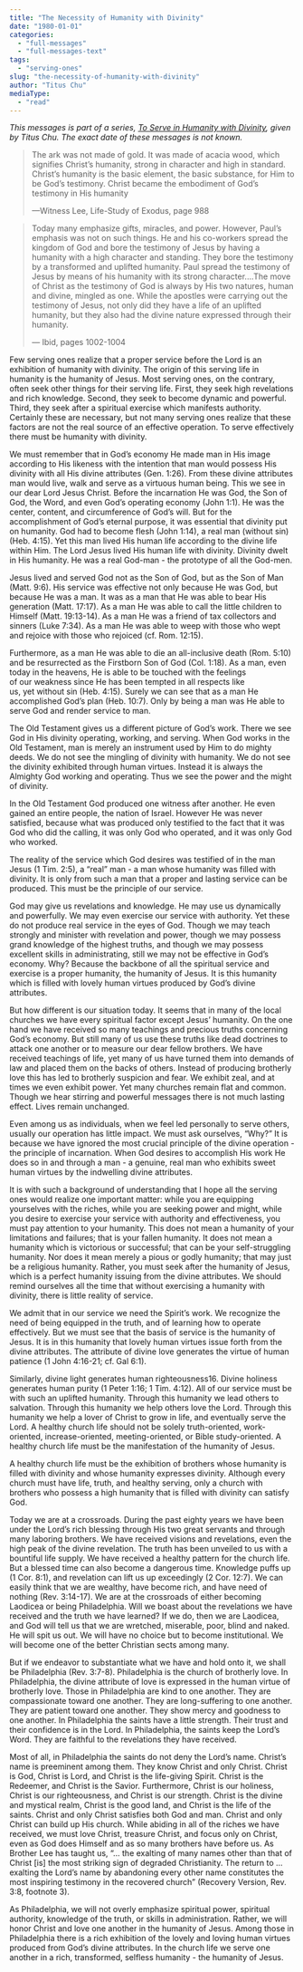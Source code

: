 ```yaml
---
title: "The Necessity of Humanity with Divinity"
date: "1980-01-01"
categories: 
  - "full-messages"
  - "full-messages-text"
tags: 
  - "serving-ones"
slug: "the-necessity-of-humanity-with-divinity"
author: "Titus Chu"
mediaType: 
  - "read"
---
```


_This messages is part of a series, [To Serve in Humanity with Divinity](https://www.asweetsavor.org/to-serve-in-humanity-with-divinity/), given by Titus Chu. The exact date of these messages is not known._

> The ark was not made of gold. It was made of acacia wood, which signifies Christ’s humanity, strong in character and high in standard. Christ’s humanity is the basic element, the basic substance, for Him to be God’s testimony. Christ became the embodiment of God’s testimony in His humanity
> 
> —Witness Lee, Life-Study of Exodus, page 988

> Today many emphasize gifts, miracles, and power. However, Paul’s emphasis was not on such things. He and his co-workers spread the kingdom of God and bore the testimony of Jesus by having a humanity with a high character and standing. They bore the testimony by a transformed and uplifted humanity. Paul spread the testimony of Jesus by means of his humanity with its strong character....The move of Christ as the testimony of God is always by His two natures, human and divine, mingled as one. While the apostles were carrying out the testimony of Jesus, not only did they have a life of an uplifted humanity, but they also had the divine nature expressed through their humanity.
> 
> — Ibid, pages 1002-1004

Few serving ones realize that a proper service before the Lord is an exhibition of humanity with divinity. The origin of this serving life in humanity is the humanity of Jesus. Most serving ones, on the contrary, often seek other things for their serving life. First, they seek high revelations and rich knowledge. Second, they seek to become dynamic and powerful. Third, they seek after a spiritual exercise which manifests authority. Certainly these are necessary, but not many serving ones realize that these factors are not the real source of an effective operation. To serve effectively there must be humanity with divinity.

We must remember that in God’s economy He made man in His image according to His likeness with the intention that man would possess His divinity with all His divine attributes (Gen. 1:26). From these divine attributes man would live, walk and serve as a virtuous human being. This we see in our dear Lord Jesus Christ. Before the incarnation He was God, the Son of God, the Word, and even God’s operating economy (John 1:1). He was the center, content, and circumference of God’s will. But for the accomplishment of God’s eternal purpose, it was essential that divinity put on humanity. God had to become flesh (John 1:14), a real man (without sin) (Heb. 4:15). Yet this man lived His human life according to the divine life within Him. The Lord Jesus lived His human life with divinity. Divinity dwelt in His humanity. He was a real God-man - the prototype of all the God-men.

Jesus lived and served God not as the Son of God, but as the Son of Man (Matt. 9:6). His service was effective not only because He was God, but because He was a man. It was as a man that He was able to bear His generation (Matt. 17:17). As a man He was able to call the little children to Himself (Matt. 19:13-14). As a man He was a friend of tax collectors and sinners (Luke 7:34). As a man He was able to weep with those who wept and rejoice with those who rejoiced (cf. Rom. 12:15).

Furthermore, as a man He was able to die an all-inclusive death (Rom. 5:10)  
and be resurrected as the Firstborn Son of God (Col. 1:18). As a man, even  
today in the heavens, He is able to be touched with the feelings  
of our weakness since He has been tempted in all respects like  
us, yet without sin (Heb. 4:15). Surely we can see that as a man He accomplished God’s plan (Heb. 10:7). Only by being a man was He able to serve God and render service to man.

The Old Testament gives us a different picture of God’s work. There we see God in His divinity operating, working, and serving. When God works in the Old Testament, man is merely an instrument used by Him to do mighty deeds. We do not see the mingling of divinity with humanity. We do not see the divinity exhibited through human virtues. Instead it is always the Almighty God working and operating. Thus we see the power and the might of divinity.

In the Old Testament God produced one witness after another. He even gained an entire people, the nation of Israel. However He was never satisfied, because what was produced only testified to the fact that it was God who did the calling, it was only God who operated, and it was only God who worked.

The reality of the service which God desires was testified of in the man Jesus (1 Tim. 2:5), a “real” man - a man whose humanity was filled with divinity. It is only from such a man that a proper and lasting service can be produced. This must be the principle of our service.

God may give us revelations and knowledge. He may use us dynamically and powerfully. We may even exercise our service with authority. Yet these do not produce real service in the eyes of God. Though we may teach strongly and minister with revelation and power, though we may possess grand knowledge of the highest truths, and though we may possess excellent skills in administrating, still we may not be effective in God’s economy. Why? Because the backbone of all the spiritual service and exercise is a proper humanity, the humanity of Jesus. It is this humanity which is filled with lovely human virtues produced by God’s divine attributes.

But how different is our situation today. It seems that in many of the local churches we have every spiritual factor except Jesus’ humanity. On the one hand we have received so many teachings and precious truths concerning God’s economy. But still many of us use these truths like dead doctrines to attack one another or to measure our dear fellow brothers. We have received teachings of life, yet many of us have turned them into demands of law and placed them on the backs of others. Instead of producing brotherly love this has led to brotherly suspicion and fear. We exhibit zeal, and at times we even exhibit power. Yet many churches remain flat and common. Though we hear stirring and powerful messages there is not much lasting effect. Lives remain unchanged.

Even among us as individuals, when we feel led personally to serve others, usually our operation has little impact. We must ask ourselves, “Why?” It is because we have ignored the most crucial principle of the divine operation - the principle of incarnation. When God desires to accomplish His work He does so in and through a man - a genuine, real man who exhibits sweet human virtues by the indwelling divine attributes.

It is with such a background of understanding that I hope all the serving ones would realize one important matter: while you are equipping yourselves with the riches, while you are seeking power and might, while you desire to exercise your service with authority and effectiveness, you must pay attention to your humanity. This does not mean a humanity of your limitations and failures; that is your fallen humanity. It does not mean a humanity which is victorious or successful; that can be your self-struggling humanity. Nor does it mean merely a pious or godly humanity; that may just be a religious humanity. Rather, you must seek after the humanity of Jesus, which is a perfect humanity issuing from the divine attributes. We should remind ourselves all the time that without exercising a humanity with divinity, there is little reality of service.

We admit that in our service we need the Spirit’s work. We recognize the need of being equipped in the truth, and of learning how to operate effectively. But we must see that the basis of service is the humanity of Jesus. It is in this humanity that lovely human virtues issue forth from the divine attributes. The attribute of divine love generates the virtue of human patience (1 John 4:16-21; cf. Gal 6:1).

Similarly, divine light generates human righteousness16. Divine holiness generates human purity (1 Peter 1:16; 1 Tim. 4:12). All of our service must be with such an uplifted humanity. Through this humanity we lead others to salvation. Through this humanity we help others love the Lord. Through this humanity we help a lover of Christ to grow in life, and eventually serve the Lord. A healthy church life should not be solely truth-oriented, work-oriented, increase-oriented, meeting-oriented, or Bible study-oriented. A healthy church life must be the manifestation of the humanity of Jesus.

A healthy church life must be the exhibition of brothers whose humanity is filled with divinity and whose humanity expresses divinity. Although every church must have life, truth, and healthy serving, only a church with brothers who possess a high humanity that is filled with divinity can satisfy God.

Today we are at a crossroads. During the past eighty years we have been under the Lord’s rich blessing through His two great servants and through many laboring brothers. We have received visions and revelations, even the high peak of the divine revelation. The truth has been unveiled to us with a bountiful life supply. We have received a healthy pattern for the church life. But a blessed time can also become a dangerous time. Knowledge puffs up (1 Cor. 8:1), and revelation can lift us up exceedingly (2 Cor. 12:7). We can easily think that we are wealthy, have become rich, and have need of nothing (Rev. 3:14-17). We are at the crossroads of either becoming Laodicea or being Philadelphia. Will we boast about the revelations we have received and the truth we have learned? If we do, then we are Laodicea, and God will tell us that we are wretched, miserable, poor, blind and naked. He will spit us out. We will have no choice but to become institutional. We will become one of the better Christian sects among many.

But if we endeavor to substantiate what we have and hold onto it, we shall be Philadelphia (Rev. 3:7-8). Philadelphia is the church of brotherly love. In Philadelphia, the divine attribute of love is expressed in the human virtue of brotherly love. Those in Philadelphia are kind to one another. They are compassionate toward one another. They are long-suffering to one another. They are patient toward one another. They show mercy and goodness to one another. In Philadelphia the saints have a little strength. Their trust and their confidence is in the Lord. In Philadelphia, the saints keep the Lord’s Word. They are faithful to the revelations they have received.

Most of all, in Philadelphia the saints do not deny the Lord’s name. Christ’s name is preeminent among them. They know Christ and only Christ. Christ is God, Christ is Lord, and Christ is the life-giving Spirit. Christ is the Redeemer, and Christ is the Savior. Furthermore, Christ is our holiness, Christ is our righteousness, and Christ is our strength. Christ is the divine and mystical realm, Christ is the good land, and Christ is the life of the saints. Christ and only Christ satisfies both God and man. Christ and only Christ can build up His church. While abiding in all of the riches we have received, we must love Christ, treasure Christ, and focus only on Christ, even as God does Himself and as so many brothers have before us. As Brother Lee has taught us, “... the exalting of many names other than that of Christ \[is\] the most striking sign of degraded Christianity. The return to ... exalting the Lord’s name by abandoning every other name constitutes the most inspiring testimony in the recovered church” (Recovery Version, Rev. 3:8, footnote 3).

As Philadelphia, we will not overly emphasize spiritual power, spiritual authority, knowledge of the truth, or skills in administration. Rather, we will honor Christ and love one another in the humanity of Jesus. Among those in Philadelphia there is a rich exhibition of the lovely and loving human virtues produced from God’s divine attributes. In the church life we serve one another in a rich, transformed, selfless humanity - the humanity of Jesus.
